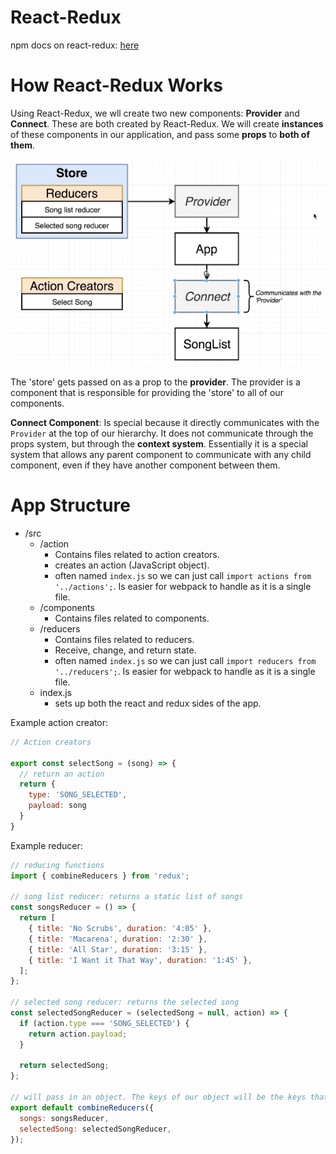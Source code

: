 # React-Redux

npm docs on react-redux: [here](https://www.npmjs.com/package/react-redux)

# How React-Redux Works

Using React-Redux, we wll create two new components: **Provider** and **Connect**. These are both created by React-Redux. We will create **instances** of these components in our application, and pass some **props** to **both of them**.

![](react-images/react-redux.png)

The 'store' gets passed on as a prop to the **provider**. The provider is a component that is responsible for providing the 'store' to all of our components.

**Connect Component**:
Is special because it directly communicates with the `Provider` at the top of our hierarchy. It does not communicate through the props system, but through the **context system**. Essentially it is a special system that allows any parent component to communicate with any child component, even if they have another component between them.

# App Structure

- /src
  - /action 
    - Contains files related to action creators.
    - creates an action (JavaScript object).
    - often named `index.js` so we can just call `import actions from '../actions';`. Is easier for webpack to handle as it is a single file.
  - /components
    - Contains files related to components.
  - /reducers
    - Contains files related to reducers.
    - Receive, change, and return state.
    - often named `index.js` so we can just call `import reducers from '../reducers';`. Is easier for webpack to handle as it is a single file.
  - index.js
    - sets up both the react and redux sides of the app.

Example action creator:
```js
// Action creators

export const selectSong = (song) => {
  // return an action
  return {
    type: 'SONG_SELECTED',
    payload: song
  }
}
```

Example reducer:
```js
// reducing functions
import { combineReducers } from 'redux';

// song list reducer: returns a static list of songs
const songsReducer = () => {
  return [
    { title: 'No Scrubs', duration: '4:05' },
    { title: 'Macarena', duration: '2:30' },
    { title: 'All Star', duration: '3:15' },
    { title: 'I Want it That Way', duration: '1:45' },
  ];
};

// selected song reducer: returns the selected song
const selectedSongReducer = (selectedSong = null, action) => {
  if (action.type === 'SONG_SELECTED') {
    return action.payload;
  }

  return selectedSong;
};

// will pass in an object. The keys of our object will be the keys that show up in our state object.
export default combineReducers({
  songs: songsReducer,
  selectedSong: selectedSongReducer,
});
```
